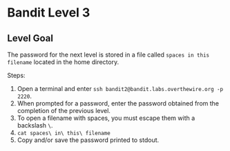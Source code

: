 # Bandit Level 3
## Level Goal

The password for the next level is stored in a file called `spaces in this filename` located in the home directory.

Steps: 
1. Open a terminal and enter `ssh bandit2@bandit.labs.overthewire.org -p 2220`.
1. When prompted for a password, enter the password obtained from the completion of the previous level.
1. To open a filename with spaces, you must escape them with a backslash `\`. 
1. `cat spaces\ in\ this\ filename`
1. Copy and/or save the password printed to stdout. 
